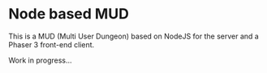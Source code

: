 # Node based MUD

This is a MUD (Multi User Dungeon) based on NodeJS for the server and a Phaser 3 front-end client.

Work in progress...